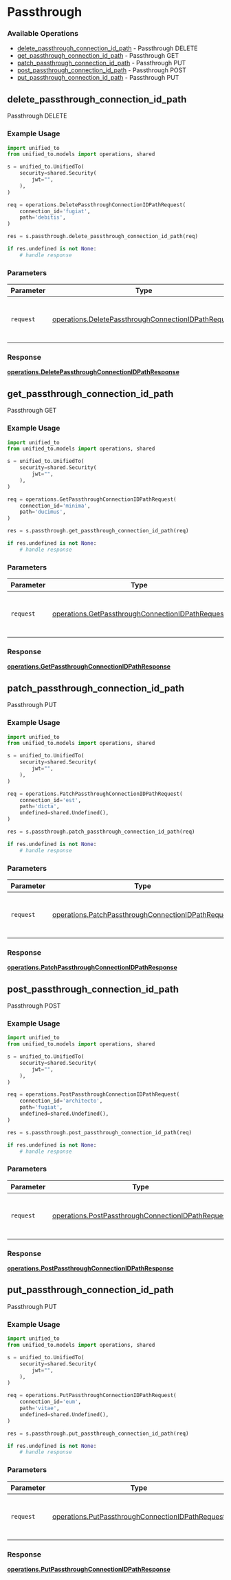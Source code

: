 # Passthrough

### Available Operations

* [delete_passthrough_connection_id_path](#delete_passthrough_connection_id_path) - Passthrough DELETE
* [get_passthrough_connection_id_path](#get_passthrough_connection_id_path) - Passthrough GET
* [patch_passthrough_connection_id_path](#patch_passthrough_connection_id_path) - Passthrough PUT
* [post_passthrough_connection_id_path](#post_passthrough_connection_id_path) - Passthrough POST
* [put_passthrough_connection_id_path](#put_passthrough_connection_id_path) - Passthrough PUT

## delete_passthrough_connection_id_path

Passthrough DELETE

### Example Usage

```python
import unified_to
from unified_to.models import operations, shared

s = unified_to.UnifiedTo(
    security=shared.Security(
        jwt="",
    ),
)

req = operations.DeletePassthroughConnectionIDPathRequest(
    connection_id='fugiat',
    path='debitis',
)

res = s.passthrough.delete_passthrough_connection_id_path(req)

if res.undefined is not None:
    # handle response
```

### Parameters

| Parameter                                                                                                                  | Type                                                                                                                       | Required                                                                                                                   | Description                                                                                                                |
| -------------------------------------------------------------------------------------------------------------------------- | -------------------------------------------------------------------------------------------------------------------------- | -------------------------------------------------------------------------------------------------------------------------- | -------------------------------------------------------------------------------------------------------------------------- |
| `request`                                                                                                                  | [operations.DeletePassthroughConnectionIDPathRequest](../../models/operations/deletepassthroughconnectionidpathrequest.md) | :heavy_check_mark:                                                                                                         | The request object to use for the request.                                                                                 |


### Response

**[operations.DeletePassthroughConnectionIDPathResponse](../../models/operations/deletepassthroughconnectionidpathresponse.md)**


## get_passthrough_connection_id_path

Passthrough GET

### Example Usage

```python
import unified_to
from unified_to.models import operations, shared

s = unified_to.UnifiedTo(
    security=shared.Security(
        jwt="",
    ),
)

req = operations.GetPassthroughConnectionIDPathRequest(
    connection_id='minima',
    path='ducimus',
)

res = s.passthrough.get_passthrough_connection_id_path(req)

if res.undefined is not None:
    # handle response
```

### Parameters

| Parameter                                                                                                            | Type                                                                                                                 | Required                                                                                                             | Description                                                                                                          |
| -------------------------------------------------------------------------------------------------------------------- | -------------------------------------------------------------------------------------------------------------------- | -------------------------------------------------------------------------------------------------------------------- | -------------------------------------------------------------------------------------------------------------------- |
| `request`                                                                                                            | [operations.GetPassthroughConnectionIDPathRequest](../../models/operations/getpassthroughconnectionidpathrequest.md) | :heavy_check_mark:                                                                                                   | The request object to use for the request.                                                                           |


### Response

**[operations.GetPassthroughConnectionIDPathResponse](../../models/operations/getpassthroughconnectionidpathresponse.md)**


## patch_passthrough_connection_id_path

Passthrough PUT

### Example Usage

```python
import unified_to
from unified_to.models import operations, shared

s = unified_to.UnifiedTo(
    security=shared.Security(
        jwt="",
    ),
)

req = operations.PatchPassthroughConnectionIDPathRequest(
    connection_id='est',
    path='dicta',
    undefined=shared.Undefined(),
)

res = s.passthrough.patch_passthrough_connection_id_path(req)

if res.undefined is not None:
    # handle response
```

### Parameters

| Parameter                                                                                                                | Type                                                                                                                     | Required                                                                                                                 | Description                                                                                                              |
| ------------------------------------------------------------------------------------------------------------------------ | ------------------------------------------------------------------------------------------------------------------------ | ------------------------------------------------------------------------------------------------------------------------ | ------------------------------------------------------------------------------------------------------------------------ |
| `request`                                                                                                                | [operations.PatchPassthroughConnectionIDPathRequest](../../models/operations/patchpassthroughconnectionidpathrequest.md) | :heavy_check_mark:                                                                                                       | The request object to use for the request.                                                                               |


### Response

**[operations.PatchPassthroughConnectionIDPathResponse](../../models/operations/patchpassthroughconnectionidpathresponse.md)**


## post_passthrough_connection_id_path

Passthrough POST

### Example Usage

```python
import unified_to
from unified_to.models import operations, shared

s = unified_to.UnifiedTo(
    security=shared.Security(
        jwt="",
    ),
)

req = operations.PostPassthroughConnectionIDPathRequest(
    connection_id='architecto',
    path='fugiat',
    undefined=shared.Undefined(),
)

res = s.passthrough.post_passthrough_connection_id_path(req)

if res.undefined is not None:
    # handle response
```

### Parameters

| Parameter                                                                                                              | Type                                                                                                                   | Required                                                                                                               | Description                                                                                                            |
| ---------------------------------------------------------------------------------------------------------------------- | ---------------------------------------------------------------------------------------------------------------------- | ---------------------------------------------------------------------------------------------------------------------- | ---------------------------------------------------------------------------------------------------------------------- |
| `request`                                                                                                              | [operations.PostPassthroughConnectionIDPathRequest](../../models/operations/postpassthroughconnectionidpathrequest.md) | :heavy_check_mark:                                                                                                     | The request object to use for the request.                                                                             |


### Response

**[operations.PostPassthroughConnectionIDPathResponse](../../models/operations/postpassthroughconnectionidpathresponse.md)**


## put_passthrough_connection_id_path

Passthrough PUT

### Example Usage

```python
import unified_to
from unified_to.models import operations, shared

s = unified_to.UnifiedTo(
    security=shared.Security(
        jwt="",
    ),
)

req = operations.PutPassthroughConnectionIDPathRequest(
    connection_id='eum',
    path='vitae',
    undefined=shared.Undefined(),
)

res = s.passthrough.put_passthrough_connection_id_path(req)

if res.undefined is not None:
    # handle response
```

### Parameters

| Parameter                                                                                                            | Type                                                                                                                 | Required                                                                                                             | Description                                                                                                          |
| -------------------------------------------------------------------------------------------------------------------- | -------------------------------------------------------------------------------------------------------------------- | -------------------------------------------------------------------------------------------------------------------- | -------------------------------------------------------------------------------------------------------------------- |
| `request`                                                                                                            | [operations.PutPassthroughConnectionIDPathRequest](../../models/operations/putpassthroughconnectionidpathrequest.md) | :heavy_check_mark:                                                                                                   | The request object to use for the request.                                                                           |


### Response

**[operations.PutPassthroughConnectionIDPathResponse](../../models/operations/putpassthroughconnectionidpathresponse.md)**

